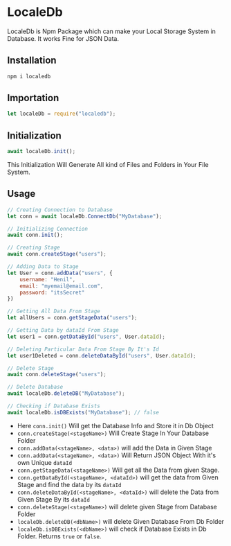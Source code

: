 # LocaleDb

LocaleDb is Npm Package which can make your Local Storage System in Database. It works Fine for JSON Data.

## Installation
```js
npm i localedb
```

## Importation
```js
let localeDb = require("localedb");
```

## Initialization
```js
await localeDb.init();
```
This Initialization Will Generate All kind of Files and Folders in Your File System.


## Usage
```js
// Creating Connection to Database
let conn = await localeDb.ConnectDb("MyDatabase");

// Initializing Connection
await conn.init();

// Creating Stage 
await conn.createStage("users");

// Adding Data to Stage
let User = conn.addData("users", {
    username: "Henil",
    email: "myemail@email.com",
    password: "itsSecret"
})

// Getting All Data From Stage
let allUsers = conn.getStageData("users");

// Getting Data by dataId From Stage
let user1 = conn.getDataById("users", User.dataId);

// Deleting Particular Data From Stage By It's Id
let user1Deleted = conn.deleteDataById("users", User.dataId);

// Delete Stage
await conn.deleteStage("users");

// Delete Database
await localeDb.deleteDB("MyDatabase");

// Checking if Database Exists
await localeDb.isDBExists("MyDatabase"); // false
```

- Here ```conn.init()``` Will get the Database Info and Store it in Db Object
- ```conn.createStage(<stageName>)``` Will Create Stage In Your Database Folder
- ```conn.addData(<stageName>, <data>)``` will add the Data in Given Stage
- ```conn.addData(<stageName>, <data>)``` Will Return JSON Object With it's own Unique ```dataId```
- ```conn.getStageData(<stageName>)``` Will get all the Data from given Stage.
- ```conn.getDataById(<stageName>, <dataId>)``` will get the data from Given Stage and find the data by its ```dataId```
- ```conn.deleteDataById(<stageName>, <dataId>)``` will delete the Data from Given Stage By its ```dataId```
- ```conn.deleteStage(<stageName>)``` will delete given Stage from Database Folder
- ```localeDb.deleteDB(<dbName>)``` will delete Given Database From Db Folder
- ```localeDb.isDBExists(<dbName>)``` will check if Database Exists in Db Folder. Returns ```true``` or ```false```.